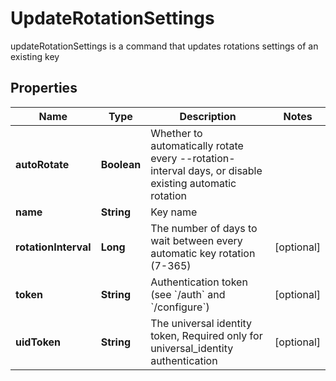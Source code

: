 

# UpdateRotationSettings

updateRotationSettings is a command that updates rotations settings of an existing key
## Properties

Name | Type | Description | Notes
------------ | ------------- | ------------- | -------------
**autoRotate** | **Boolean** | Whether to automatically rotate every --rotation-interval days, or disable existing automatic rotation | 
**name** | **String** | Key name | 
**rotationInterval** | **Long** | The number of days to wait between every automatic key rotation (7-365) |  [optional]
**token** | **String** | Authentication token (see &#x60;/auth&#x60; and &#x60;/configure&#x60;) |  [optional]
**uidToken** | **String** | The universal identity token, Required only for universal_identity authentication |  [optional]



